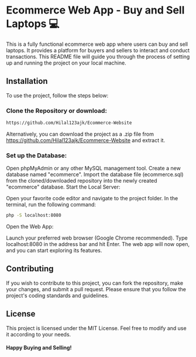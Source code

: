 # Ecommerce Web App - Buy and Sell Laptops 💻
This is a fully functional ecommerce web app where users can buy and sell laptops. It provides a platform for buyers and sellers to interact and conduct transactions. This README file will guide you through the process of setting up and running the project on your local machine.

## Installation
To use the project, follow the steps below:

### Clone the Repository or download:

```bash
https://github.com/Hilal123ajk/Ecommerce-Website
```
Alternatively, you can download the project as a .zip file from https://github.com/Hilal123ajk/Ecommerce-Website and extract it.

### Set up the Database:

Open phpMyAdmin or any other MySQL management tool.
Create a new database named "ecommerce".
Import the database file (ecommerce.sql) from the cloned/downloaded repository into the newly created "ecommerce" database.
Start the Local Server:

Open your favorite code editor and navigate to the project folder.
In the terminal, run the following command:
```bash
php -S localhost:8080
```
Open the Web App:

Launch your preferred web browser (Google Chrome recommended).
Type localhost:8080 in the address bar and hit Enter.
The web app will now open, and you can start exploring its features.

## Contributing
If you wish to contribute to this project, you can fork the repository, make your changes, and submit a pull request. Please ensure that you follow the project's coding standards and guidelines.

## License
This project is licensed under the MIT License. Feel free to modify and use it according to your needs.


#### Happy Buying and Selling!